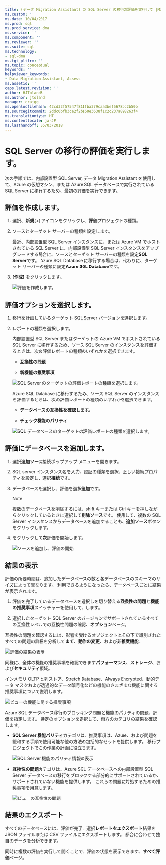 ```yaml
---
title: (データ Migration Assistant) の SQL Server の移行の評価を実行して |Microsoft ドキュメント
ms.custom: ''
ms.date: 10/04/2017
ms.prod: sql
ms.prod_service: dma
ms.service: ''
ms.component: ''
ms.reviewer: ''
ms.suite: sql
ms.technology:
- sql-dma
ms.tgt_pltfrm: ''
ms.topic: conceptual
keywords: ''
helpviewer_keywords:
- Data Migration Assistant, Assess
ms.assetid: ''
caps.latest.revision: ''
author: HJToland3
ms.author: jtoland
manager: craigg
ms.openlocfilehash: 42cd32f57547f811fba379caa3bef5678dc2b50b
ms.sourcegitcommit: 2ddc0bfb3ce2f2b160e3638f1c2c237a898263f4
ms.translationtype: HT
ms.contentlocale: ja-JP
ms.lasthandoff: 05/03/2018
---
```

# <a name="perform-a-sql-server-migration-assessment"></a>SQL Server の移行の評価を実行します。
次の手順では、内部設置型 SQL Server, データ Migration Assistant を使用して、Azure の仮想マシン、または Azure SQL データベースで実行されている SQL Server に移行するため、最初の評価を実行できます。

## <a name="create-an-assessment"></a>評価を作成します。

1.  選択、**新規**(+) アイコンをクリックし、**評価**プロジェクトの種類。

2.  ソースとターゲット サーバーの種類を設定します。

    最近、内部設置型 SQL Server インスタンスに、または Azure VM でホストされている SQL Server に、内部設置型 SQL Server インスタンスをアップグレードする場合に、ソースとターゲット サーバーの種類を設定**SQL Server**です。 Azure SQL Database に移行する場合は、代わりに、ターゲット サーバーの種類に設定**Azure SQL Database**です。

3.  **[作成]** をクリックします。

    ![評価を作成します。](../dma/media/NewAssessment.png)

## <a name="choose-assessment-options"></a>評価オプションを選択します。

1. 移行を計画しているターゲット SQL Server バージョンを選択します。

2. レポートの種類を選択します。

   内部設置型 SQL Server またはターゲットの Azure VM でホストされている SQL Server に移行するため、ソース SQL Server のインスタンスを評価するときは、次の評価レポートの種類のいずれかを選択できます。

    -   **互換性の問題**

    -   **新機能の推奨事項**

    ![SQL Server のターゲットの評価レポートの種類を選択します。](../dma/media/AssessmentTypes.png)

   Azure SQL Database に移行するため、ソース SQL Server のインスタンスを評価するときは、次の評価レポートの種類のいずれかを選択できます。

    -   **データベースの互換性を確認します。**

    -   **チェック機能のパリティ**

    ![SQL データベースのターゲットの評価レポートの種類を選択します。](../dma/media/AssessmentTypes_Azure.png)

## <a name="add-databases-to-assess"></a>評価にデータベースを追加します。

1.  選択**追加ソース**接続ポップアップ メニューを開きます。

2.  SQL server インスタンス名を入力、認証の種類を選択、正しい接続プロパティを設定し、選択**接続**です。

3.  データベースを選択し、評価を選択**追加**です。

    > [!NOTE] 
    > 複数のデータベースを削除するには、shift キーまたは Ctrl キーを押しながらクリックしているときに選択して**削除ソース**です。 使用して、複数の SQL Server インスタンスからデータベースを追加することも、**追加ソース**ボタンをクリックします。

4.  をクリックして**次**評価を開始します。

    ![ソースを追加し、評価の開始](../dma/media/SelectDatabase.png)

## <a name="view-results"></a>結果の表示

評価の所要時間は、追加したデータベースの数と各データベースのスキーマのサイズによって異なります。 利用できるようになったら、データベースごとに結果が表示されます。

1.  評価を完了しているデータベースを選択しを切り替える**互換性の問題**と**機能の推奨事項**スイッチャーを使用して、します。

2.  選択したターゲット SQL Server のバージョンでサポートされているすべての互換性レベルでの互換性問題の確認、**オプション**ページ。

互換性の問題を確認するには、影響を受けるオブジェクトとその下で識別されたすべての問題の詳細を分析して**まて**、**動作の変更**、および**非推奨機能**.

![評価の結果の表示](../dma/media/ReviewResults.png)

同様に、全体の機能の推奨事項を確認できます**パフォーマンス**、**ストレージ**、および**セキュリティ**領域。

インメモリ OLTP と列ストア、Stretch Database、Always Encrypted、動的データ マスクおよび透過的なデータ暗号化などの機能のさまざまな機能に関する推奨事項について説明します。

![ビューの機能に関する推奨事項](../dma/media/FeatureRecommendations.png)

Azure SQL データベース移行のブロッキング問題と機能のパリティの問題、評価を指定します。 特定のオプションを選択して、両方のカテゴリの結果を確認します。

- **SQL Server 機能パリティ**カテゴリは、推奨事項は、Azure、および問題を緩和する手順で使用可能な他の方法の包括的なセットを提供します。 移行プロジェクトでこの作業の計画に役立ちます。

  ![SQL Server 機能のパリティ情報の表示](../dma/media/SQLFeatureParity.png)

- **互換性の問題**カテゴリは、Azure SQL データベースへの内部設置型 SQL Server データベースの移行をブロックする部分的にサポートされているか、サポートされていない機能を提供します。 これらの問題に対処するための推奨事項を用意します。

  ![ビューの互換性の問題](../dma/media/CompatibilityIssues.png)

## <a name="export-results"></a>結果のエクスポート

すべてのデータベースには、評価が完了、選択**レポートをエクスポート**結果を JSON ファイルまたは CSV ファイルにエクスポートします。 都合に合わせて独自のデータを分析できます。

同時に複数の評価を実行して開くことで、評価の状態を表示できます、**すべて評価**ページ。
